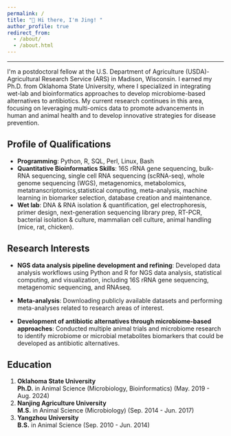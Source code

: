 ```yaml
---
permalink: /
title: "👋 Hi there, I'm Jing! "
author_profile: true
redirect_from: 
  - /about/
  - /about.html
---
```

---

I'm a postdoctoral fellow at the U.S. Department of Agriculture (USDA)-Agricultural Research Service (ARS) in Madison, Wisconsin. I earned my Ph.D. from Oklahoma State University, where I specialized in integrating wet-lab and bioinformatics approaches to develop microbiome-based alternatives to antibiotics. My current research continues in this area, focusing on leveraging multi-omics data to promote advancements in human and animal health and to develop innovative strategies for disease prevention.


Profile of Qualifications
------
* **Programming**: Python, R, SQL, Perl, Linux, Bash
* **Quantitative Bioinformatics Skills**: 16S rRNA gene sequencing, bulk-RNA sequencing, single cell RNA sequencing (scRNA-seq), whole genome sequencing (WGS), metagenomics, metabolomics, metatranscriptomics,statistical computing, meta-analysis, machine learning in biomarker selection, database creation and maintenance.
* **Wet lab**: DNA & RNA isolation & quantification, gel electrophoresis, primer design, next-generation sequencing library prep, RT-PCR, bacterial isolation & culture, mammalian cell culture, animal handling (mice, rat, chicken).


Research Interests
------
* **NGS data analysis pipeline development and refining**: Developed data analysis workflows using Python and R for NGS data analysis, statistical computing, and visualization, including 16S rRNA gene sequencing, metagenomic sequencing, and RNAseq.
  
* **Meta-analysis**: Downloading publicly available datasets and performing meta-analyses related to research areas of interest.

* **Development of antibiotic alternatives through microbiome-based approaches**: Conducted multiple animal trials and microbiome research to identify microbiome or microbial metabolites biomarkers that could be developed as antibiotic alternatives.


Education
------
1. **Oklahoma State University**  
   **Ph.D.** in Animal Science (Microbiology, Bioinformatics)          (May. 2019 - Aug. 2024)
3. **Nanjing Agriculture University**  
   **M.S.** in Animal Science (Microbiology)                           (Sep. 2014 - Jun. 2017)
5. **Yangzhou University**  
   **B.S.** in Animal Science                                          (Sep. 2010 - Jun. 2014)

